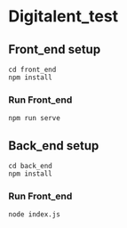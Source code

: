 # Digitalent_test

## Front_end setup

```
cd front_end
npm install
```

### Run Front_end

```
npm run serve
```

## Back_end setup

```
cd back_end
npm install
```

### Run Front_end

```
node index.js
```
